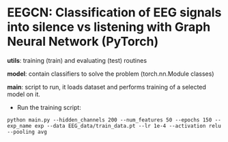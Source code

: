 # EEGCN: Classification of EEG signals into silence vs listening with Graph Neural Network (PyTorch)

**utils**: training (train) and evaluating (test) routines

**model**: contain classifiers to solve the problem (torch.nn.Module classes)

**main**: script to run, it loads dataset and performs training of a selected model on it.

* Run the training script:
``` 
python main.py --hidden_channels 200 --num_features 50 --epochs 150 --exp_name exp --data EEG_data/train_data.pt --lr 1e-4 --activation relu --pooling avg
```

